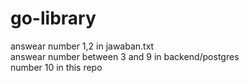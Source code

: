 # go-library


answear number 1,2 in jawaban.txt <br />
answear number between 3 and 9 in backend/postgres <br />
number 10 in this repo
